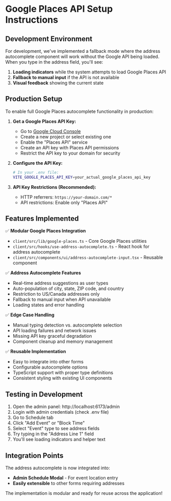 # Google Places API Setup Instructions

## Development Environment

For development, we've implemented a fallback mode where the address autocomplete component will work without the Google API being loaded. When you type in the address field, you'll see:

1. **Loading indicators** while the system attempts to load Google Places API
2. **Fallback to manual input** if the API is not available
3. **Visual feedback** showing the current state

## Production Setup

To enable full Google Places autocomplete functionality in production:

1. **Get a Google Places API Key:**
   - Go to [Google Cloud Console](https://console.cloud.google.com/)
   - Create a new project or select existing one
   - Enable the "Places API" service
   - Create an API key with Places API permissions
   - Restrict the API key to your domain for security

2. **Configure the API Key:**
   ```bash
   # In your .env file:
   VITE_GOOGLE_PLACES_API_KEY=your_actual_google_places_api_key
   ```

3. **API Key Restrictions (Recommended):**
   - HTTP referrers: `https://your-domain.com/*`
   - API restrictions: Enable only "Places API"

## Features Implemented

✅ **Modular Google Places Integration**
- `client/src/lib/google-places.ts` - Core Google Places utilities
- `client/src/hooks/use-address-autocomplete.ts` - React hook for address autocomplete
- `client/src/components/ui/address-autocomplete-input.tsx` - Reusable component

✅ **Address Autocomplete Features**
- Real-time address suggestions as user types
- Auto-population of city, state, ZIP code, and country
- Restriction to US/Canada addresses only
- Fallback to manual input when API unavailable
- Loading states and error handling

✅ **Edge Case Handling**
- Manual typing detection vs. autocomplete selection
- API loading failures and network issues
- Missing API key graceful degradation
- Component cleanup and memory management

✅ **Reusable Implementation**
- Easy to integrate into other forms
- Configurable autocomplete options
- TypeScript support with proper type definitions
- Consistent styling with existing UI components

## Testing in Development

1. Open the admin panel: http://localhost:6173/admin
2. Login with admin credentials (check .env file)
3. Go to Schedule tab
4. Click "Add Event" or "Block Time"
5. Select "Event" type to see address fields
6. Try typing in the "Address Line 1" field
7. You'll see loading indicators and helper text

## Integration Points

The address autocomplete is now integrated into:
- **Admin Schedule Modal** - For event location entry
- **Easily extensible** to other forms requiring addresses

The implementation is modular and ready for reuse across the application!

